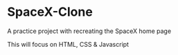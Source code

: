 # SpaceX-Clone
A practice project with recreating the SpaceX home page

This will focus on HTML, CSS & Javascript
